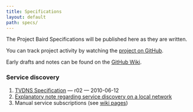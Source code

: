 ```yaml
---
title: Specifications
layout: default
path: specs/
---
```


The Project Baird Specifications will be published here as they are written.

You can track project activity by watching the [project on GitHub](http://github.com/nexgenta/Baird).

Early drafts and notes can be found on the [GitHub Wiki](http://wiki.github.com/nexgenta/Baird/).

### Service discovery

1. [TVDNS Specification](/discovery/tvdns/) — r02 — 2010-06-12
2. [Explanatory note regarding service discovery on a local network](/discovery/bonjour/)
3. Manual service subscriptions (see [wiki pages](http://wiki.github.com/nexgenta/Baird/manual-service-subscription))

